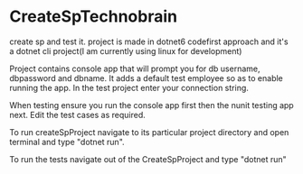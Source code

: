 # CreateSpTechnobrain

create sp and test it.
project is made in dotnet6 codefirst approach and it's a dotnet cli project(I am currently using linux for development)

Project contains console app that will prompt you for db username, dbpassword and dbname.
It adds a default test employee so as to enable running the app.
In the test project enter your connection string.

When testing ensure you run the console app first then the nunit testing app next.
Edit the test cases as required.


To run createSpProject navigate to its particular project directory and open terminal and type "dotnet run".

To run the tests navigate out of the CreateSpProject and type "dotnet run"
